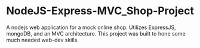 # NodeJS-Express-MVC_Shop-Project
A nodejs web application for a mock online shop. Utilizes ExpressJS, mongoDB, and an MVC architecture. This project was built to hone some much needed web-dev skills.
